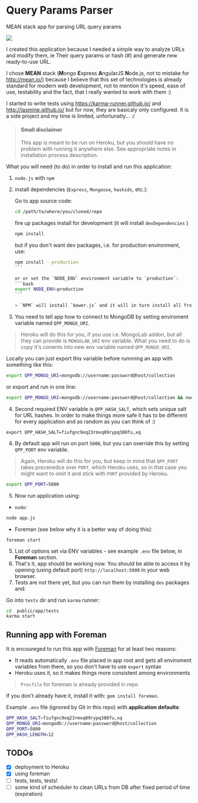 # Query Params Parser
MEAN stack app for parsing URL query params

![](http://i.imgur.com/3FGaMtj.png)

I created this application because I needed a simple way to analyze URLs and modify them, ie Their query params or hash (#) and generate new ready-to-use URL.

I chose **MEAN** stack (**M**ongo **E**xpress **A**ngularJS **N**ode.js, not to mistake for http://mean.io/) because I believe that this set of technologies is already standard for modern web development, not to mention it's speed, ease of use, testability and the fact, that I really wanted to work with them :)

I started to write tests using https://karma-runner.github.io/ and http://jasmine.github.io/ but for now, they are basicaly only configured. It is a side project and my time is limited, unfortunatly... :/

> #### Small disclaimer
> This app is meant to be run on Heroku, but you should have no problem with running it anywhere else. See appropriate notes in installation process description.

What you will need (to do) in order to install and run this application:

1. `node.js` with `npm`
2. install dependencies (`Express`, `Mongoose`, `hashids`, etc.):

    Go to app source code:
    ```bash
    cd /path/to/where/you/cloned/repo
    ````

    fire up packages install for development (it will install `devDependencies` )
    ````bash
    npm install
    ````

    but if you don't want dev packages, i.e. for production environment, use:
    ````bash
    npm install --production
    ```

    or or set the `NODE_ENV` environment variable to `production`:
    ```bash
    export NODE_ENV=production
    ```

    > `NPM` will install `bower.js` and it will in turn install all frontend JS and CSS dependencies app needs using `postinstall` hook in `scripts`.
3. You need to tell app how to connect to MongoDB by setting enviroment variable named `QPP_MONGO_URI`.

  > Heroku will do this for you, if you use i.e. MongoLab addon, but all they can provide is `MONGOLAB_URI` env variable. What you need to do is copy it's conents into new env variable named `QPP_MONGO_URI`.

  Locally you can just export this variable before runnning an app with something like this:

  ```bash
  export QPP_MONGO_URI=mongodb://username:password@host/collection
  ```

  or export and run in one line:

  ```bash
  export QPP_MONGO_URI=mongodb://username:password@host/collection && node app.js
  ```
4. Second required ENV variable is `QPP_HASH_SALT`, which sets unique salt for URL hashes. In order to make things more safe it has to be different for every application and as random as you can think of :)
  ```
  export QPP_HASH_SALT=fiufgnc9oq23rmxq89rypq380fu,xq
  ```
4. By default app will run on port `5000`, but you can override this by setting `QPP_PORT` env variable.
  > Again, Heroku will do this for you, but keep in mind that `QPP_PORT` takes precenedce over `PORT`, which Heroku uses, so in that case you might want to omit it and stick with `PORT` provided by Heroku.

  ```bash
  export QPP_PORT=5000
  ```
5. Now run application using:
  * `node`:
  ```bash
  node app.js
  ```
  * Foreman (see below why it is a better way of doing this):
  ```
  foreman start
  ```

5. List of options set via ENV variables - see example `.env` file below, in **Foreman** section.
5. That's it, app should be working now. You should be able to access it by opening (using default port) `http://localhost:5000` in your web browser.
6. Tests are not there yet, but you can run them by installing `dev` packages and:

  Go into `tests` dir and run `karma` runner:

  ```bash
  cd  public/app/tests
  karma start
  ```

## Running app with Foreman
It is encoureged to run this app with [Foreman](https://github.com/ddollar/foreman) for at least two reasons:
* It reads automatically `.env` file placed in app root and gets all enviroment variables from there, so you don't have to use `export` syntax
* Heroku uses it, so it makes things more consistent among environments

> `Procfile` for foreman is already provided in repo

If you don't already have it, install it with: `gem install foreman`.

Example `.env` file (ignored by Git in this repo) with **application defaults**:

```bash
QPP_HASH_SALT=fiufgnc9oq23rmxq89rypq380fu,xq
QPP_MONGO_URI=mongodb://username:password@host/collection
QPP_PORT=5000
QPP_HASH_LENGTH=12
```

## TODOs
- [x] deployment to Heroku
- [x] using foreman
- [ ] tests, tests, tests!
- [ ] some kind of scheduler to clean URLs from DB after fixed period of time (expiration)
